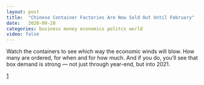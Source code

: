 ```yaml
---
layout: post
title:  "Chinese Container Factories Are Now Sold Out Until February"
date:   2020-09-28
categories: business money economics politcs world
video: false
---
```


Watch the containers to see which way the economic winds will blow. How many are ordered, for when and for how much. And if you do, you’ll see that box demand is strong — not just through year-end, but into 2021. 

[1]

[1]: //www.zerohedge.com/economics/chinese-container-factories-are-now-sold-out-until-february
